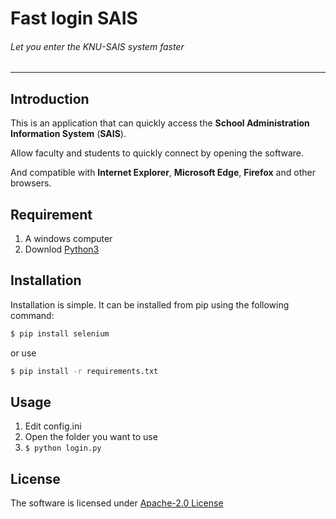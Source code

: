 # Fast login SAIS
###### Let you enter the KNU-SAIS system faster 
----

## Introduction

This is an application that can quickly access the **School Administration Information System** (**SAIS**).

Allow faculty and students to quickly connect by opening the software.

And compatible with **Internet Explorer**, **Microsoft Edge**, **Firefox** and other browsers.

## Requirement

1. A windows computer
2. Downlod [Python3](https://www.python.org/downloads/windows/)

## Installation

Installation is simple. It can be installed from pip using the following command:
```sh
$ pip install selenium
```
or use
```sh
$ pip install -r requirements.txt
```

## Usage

1. Edit config.ini
2. Open the folder you want to use
3. ```$ python login.py```

## License

The software is licensed under [Apache-2.0 License](https://github.com/DN-Team/Fast_login_SAIS/blob/main/LICENSE)
